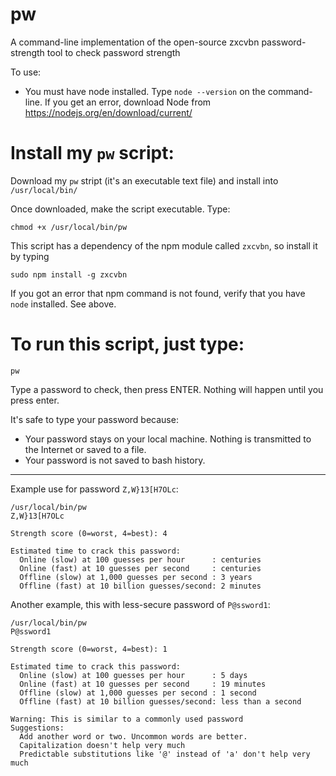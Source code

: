 # pw
A command-line implementation of the open-source zxcvbn password-strength tool to check password strength

To use:

- You must have node installed. Type `node --version` on the command-line. If you get an error, download Node from https://nodejs.org/en/download/current/

# Install my `pw` script:

Download my `pw` stript (it's an executable text file) and install into `/usr/local/bin/`

Once downloaded, make the script executable. Type:

    chmod +x /usr/local/bin/pw

This script has a dependency of the npm module called `zxcvbn`, so install it by typing

    sudo npm install -g zxcvbn

If you got an error that npm command is not found, verify that you have `node` installed.  See above.

# To run this script, just type:

    pw

Type a password to check, then press ENTER.  Nothing will happen until you press enter.

It's safe to type your password because:

- Your password stays on your local machine. Nothing is transmitted to the Internet or saved to a file.
- Your password is not saved to bash history.

----------

Example use for password `Z,W}13[H7OLc`:

    /usr/local/bin/pw
    Z,W}13[H7OLc
    
    Strength score (0=worst, 4=best): 4
    
    Estimated time to crack this password:
      Online (slow) at 100 guesses per hour      : centuries
      Online (fast) at 10 guesses per second     : centuries
      Offline (slow) at 1,000 guesses per second : 3 years
      Offline (fast) at 10 billion guesses/second: 2 minutes

Another example, this with less-secure password of `P@ssword1`:

    /usr/local/bin/pw
    P@ssword1
    
    Strength score (0=worst, 4=best): 1
    
    Estimated time to crack this password:
      Online (slow) at 100 guesses per hour      : 5 days
      Online (fast) at 10 guesses per second     : 19 minutes
      Offline (slow) at 1,000 guesses per second : 1 second
      Offline (fast) at 10 billion guesses/second: less than a second
    
    Warning: This is similar to a commonly used password
    Suggestions: 
      Add another word or two. Uncommon words are better.
      Capitalization doesn't help very much
      Predictable substitutions like '@' instead of 'a' don't help very much
